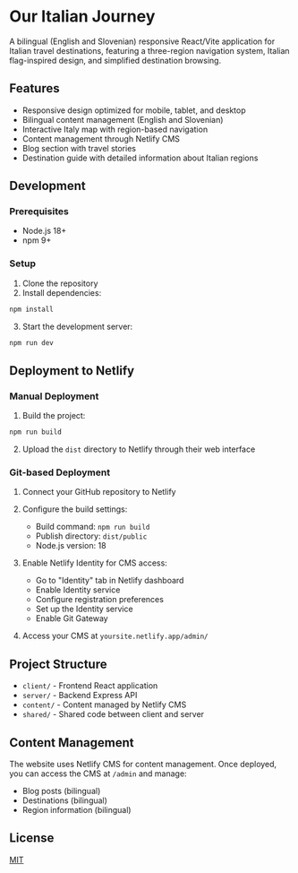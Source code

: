 # Our Italian Journey

A bilingual (English and Slovenian) responsive React/Vite application for Italian travel destinations, featuring a three-region navigation system, Italian flag-inspired design, and simplified destination browsing.

## Features

- Responsive design optimized for mobile, tablet, and desktop
- Bilingual content management (English and Slovenian)
- Interactive Italy map with region-based navigation
- Content management through Netlify CMS
- Blog section with travel stories
- Destination guide with detailed information about Italian regions

## Development

### Prerequisites

- Node.js 18+
- npm 9+

### Setup

1. Clone the repository
2. Install dependencies:

```bash
npm install
```

3. Start the development server:

```bash
npm run dev
```

## Deployment to Netlify

### Manual Deployment

1. Build the project:

```bash
npm run build
```

2. Upload the `dist` directory to Netlify through their web interface

### Git-based Deployment

1. Connect your GitHub repository to Netlify
2. Configure the build settings:
   - Build command: `npm run build`
   - Publish directory: `dist/public`
   - Node.js version: 18

3. Enable Netlify Identity for CMS access:
   - Go to "Identity" tab in Netlify dashboard
   - Enable Identity service
   - Configure registration preferences
   - Set up the Identity service
   - Enable Git Gateway

4. Access your CMS at `yoursite.netlify.app/admin/`

## Project Structure

- `client/` - Frontend React application
- `server/` - Backend Express API
- `content/` - Content managed by Netlify CMS
- `shared/` - Shared code between client and server

## Content Management

The website uses Netlify CMS for content management. Once deployed, you can access the CMS at `/admin` and manage:

- Blog posts (bilingual)
- Destinations (bilingual)
- Region information (bilingual)

## License

[MIT](LICENSE)
